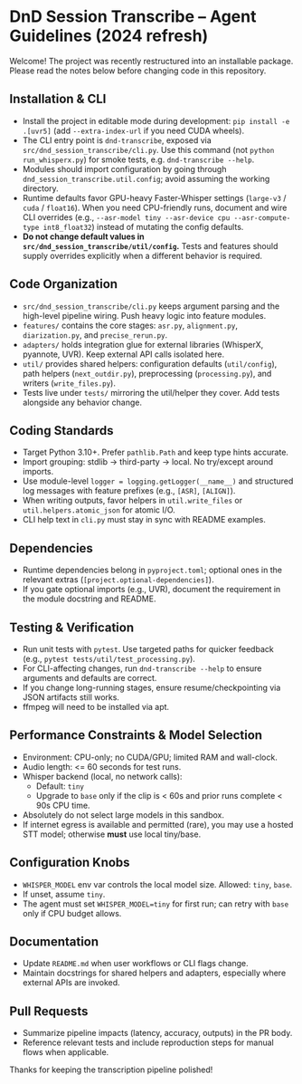 # DnD Session Transcribe – Agent Guidelines (2024 refresh)

Welcome! The project was recently restructured into an installable package. Please read the notes below before changing code in this repository.

## Installation & CLI
- Install the project in editable mode during development: `pip install -e .[uvr5]` (add `--extra-index-url` if you need CUDA wheels).
- The CLI entry point is `dnd-transcribe`, exposed via `src/dnd_session_transcribe/cli.py`. Use this command (not `python run_whisperx.py`) for smoke tests, e.g. `dnd-transcribe --help`.
- Modules should import configuration by going through `dnd_session_transcribe.util.config`; avoid assuming the working directory.
- Runtime defaults favor GPU-heavy Faster-Whisper settings (`large-v3` / `cuda` / `float16`). When you need CPU-friendly runs, document and wire CLI overrides (e.g., `--asr-model tiny --asr-device cpu --asr-compute-type int8_float32`) instead of mutating the config defaults.
- **Do not change default values in `src/dnd_session_transcribe/util/config`.** Tests and features should supply overrides explicitly when a different behavior is required.

## Code Organization
- `src/dnd_session_transcribe/cli.py` keeps argument parsing and the high-level pipeline wiring. Push heavy logic into feature modules.
- `features/` contains the core stages: `asr.py`, `alignment.py`, `diarization.py`, and `precise_rerun.py`.
- `adapters/` holds integration glue for external libraries (WhisperX, pyannote, UVR). Keep external API calls isolated here.
- `util/` provides shared helpers: configuration defaults (`util/config`), path helpers (`next_outdir.py`), preprocessing (`processing.py`), and writers (`write_files.py`).
- Tests live under `tests/` mirroring the util/helper they cover. Add tests alongside any behavior change.

## Coding Standards
- Target Python 3.10+. Prefer `pathlib.Path` and keep type hints accurate.
- Import grouping: stdlib → third-party → local. No try/except around imports.
- Use module-level `logger = logging.getLogger(__name__)` and structured log messages with feature prefixes (e.g., `[ASR]`, `[ALIGN]`).
- When writing outputs, favor helpers in `util.write_files` or `util.helpers.atomic_json` for atomic I/O.
- CLI help text in `cli.py` must stay in sync with README examples.

## Dependencies
- Runtime dependencies belong in `pyproject.toml`; optional ones in the relevant extras (`[project.optional-dependencies]`).
- If you gate optional imports (e.g., UVR), document the requirement in the module docstring and README.

## Testing & Verification
- Run unit tests with `pytest`. Use targeted paths for quicker feedback (e.g., `pytest tests/util/test_processing.py`).
- For CLI-affecting changes, run `dnd-transcribe --help` to ensure arguments and defaults are correct.
- If you change long-running stages, ensure resume/checkpointing via JSON artifacts still works.
- ffmpeg will need to be installed via apt.

## Performance Constraints & Model Selection
- Environment: CPU-only; no CUDA/GPU; limited RAM and wall-clock.
- Audio length: <= 60 seconds for test runs.
- Whisper backend (local, no network calls):
  - Default: `tiny`
  - Upgrade to `base` only if the clip is < 60s and prior runs complete < 90s CPU time.
- Absolutely do not select large models in this sandbox.
- If internet egress is available and permitted (rare), you may use a hosted STT model; otherwise **must** use local tiny/base.

## Configuration Knobs
- `WHISPER_MODEL` env var controls the local model size. Allowed: `tiny`, `base`.
- If unset, assume `tiny`.
- The agent must set `WHISPER_MODEL=tiny` for first run; can retry with `base` only if CPU budget allows.

## Documentation
- Update `README.md` when user workflows or CLI flags change.
- Maintain docstrings for shared helpers and adapters, especially where external APIs are invoked.

## Pull Requests
- Summarize pipeline impacts (latency, accuracy, outputs) in the PR body.
- Reference relevant tests and include reproduction steps for manual flows when applicable.

Thanks for keeping the transcription pipeline polished!
